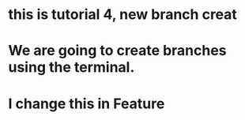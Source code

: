 # this is tutorial 4, new branch creat
# We are going to create branches using the terminal.
# I change this in Feature